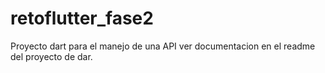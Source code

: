 # retoflutter_fase2
Proyecto dart para el manejo de una API ver documentacion en el readme del proyecto de dar.
